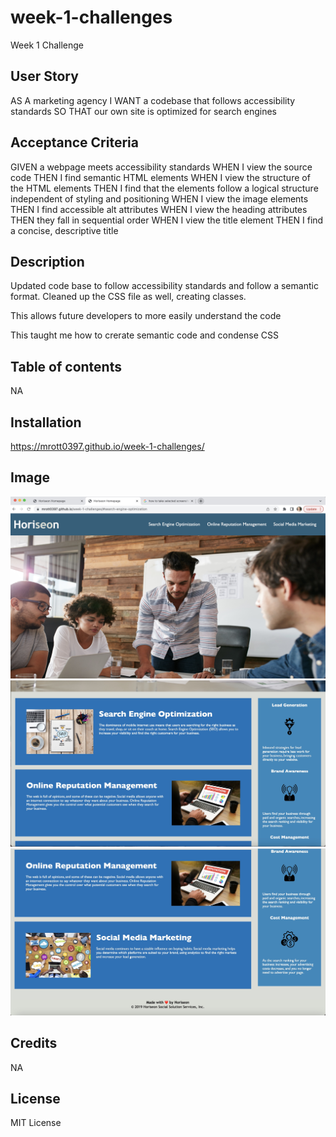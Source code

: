 # week-1-challenges
Week 1 Challenge

## User Story
AS A marketing agency
I WANT a codebase that follows accessibility standards
SO THAT our own site is optimized for search engines

## Acceptance Criteria
GIVEN a webpage meets accessibility standards
WHEN I view the source code
THEN I find semantic HTML elements
WHEN I view the structure of the HTML elements
THEN I find that the elements follow a logical structure independent of styling and positioning
WHEN I view the image elements
THEN I find accessible alt attributes
WHEN I view the heading attributes
THEN they fall in sequential order
WHEN I view the title element
THEN I find a concise, descriptive title

## Description
Updated code base to follow accessibility standards and follow a semantic format. Cleaned up the CSS file as well, creating classes.

This allows future developers to more easily understand the code

This taught me how to crerate semantic code and condense CSS


## Table of contents
NA

## Installation
https://mrott0397.github.io/week-1-challenges/

## Image
 ![alt-text](./Assets/Images/Screen%20Shot%201%20Challenge%201.jpg)
 ![alt-text](./Assets/Images/Screen%20Shot%202.jpg)
 ![alt-text](./Assets/Images/Screen%20shot%203.jpg)

## Credits
NA

## License
MIT License